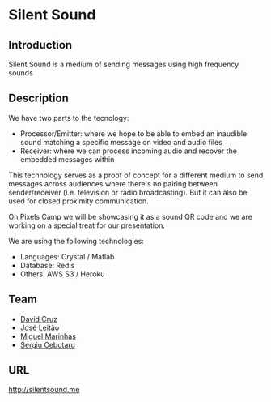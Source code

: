 # Silent Sound

## Introduction

Silent Sound is a medium of sending messages using high frequency sounds

## Description

We have two parts to the tecnology:
* Processor/Emitter: where we hope to be able to embed an inaudible sound matching a specific message on video and audio files
* Receiver: where we can process incoming audio and recover the embedded messages within

This technology serves as a proof of concept for a different medium to send messages across audiences where there's no pairing between sender/receiver (i.e. television or radio broadcasting). But it can also be used for closed proximity communication.

On Pixels Camp we will be showcasing it as a sound QR code and we are working on a special treat for our presentation.

We are using the following technologies:
- Languages: Crystal / Matlab
- Database: Redis
- Others: AWS S3 / Heroku

## Team

 * [David Cruz](https://pixels.camp/dcruz)
 * [José Leitão](https://pixels.camp/zml)
 * [Miguel Marinhas](https://pixels.camp/miguelm)
 * [Sergiu Cebotaru](https://pixels.camp/csergiuu)

## URL

http://silentsound.me
